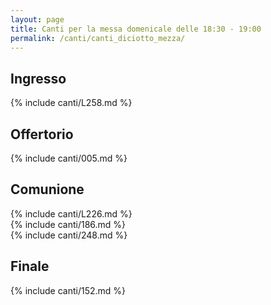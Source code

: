 ```yaml
---
layout: page
title: Canti per la messa domenicale delle 18:30 - 19:00
permalink: /canti/canti_diciotto_mezza/
---
```


## Ingresso
{% include canti/L258.md %}   

## Offertorio
{% include canti/005.md %}   

## Comunione   
{% include canti/L226.md %}   
{% include canti/186.md %}   
{% include canti/248.md %}   

## Finale
{% include canti/152.md %}   
